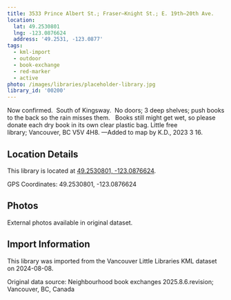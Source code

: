 ```yaml
---
title: 3533 Prince Albert St.; Fraser—Knight St.; E. 19th—20th Ave.
location:
  lat: 49.2530801
  lng: -123.0876624
  address: '49.2531, -123.0877'
tags:
  - kml-import
  - outdoor
  - book-exchange
  - red-marker
  - active
photo: /images/libraries/placeholder-library.jpg
library_id: '00200'
---
```

Now confirmed.  South of Kingsway. 
 No doors; 3 deep shelves; push books to the back so the rain misses them.  
Books still might get wet, so please donate each dry book in its own clear plastic bag.
Little free library; Vancouver, BC V5V 4H8.
—Added to map by K.D., 2023 3 16. 

## Location Details

This library is located at [49.2530801, -123.0876624](https://www.google.com/maps?q=49.2530801,-123.0876624).

GPS Coordinates: 49.2530801, -123.0876624

## Photos

External photos available in original dataset.

## Import Information

This library was imported from the Vancouver Little Libraries KML dataset on 2024-08-08.

Original data source: Neighbourhood book exchanges 2025.8.6.revision; Vancouver, BC, Canada
